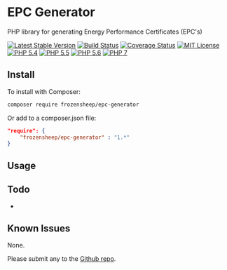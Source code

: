 # EPC Generator

PHP library for generating Energy Performance Certificates (EPC's)

[![Latest Stable Version](https://img.shields.io/packagist/v/frozensheep/epc-generator.svg?style=flat-square)](https://packagist.org/packages/frozensheep/epc-generator)
[![Build Status](https://img.shields.io/travis/frozensheep/EPCGenerator/master.svg?style=flat-square)](https://travis-ci.org/frozensheep/EPCGenerator)
[![Coverage Status](https://coveralls.io/repos/frozensheep/EPCGenerator/badge.svg?branch=master&service=github)](https://coveralls.io/github/frozensheep/EPCGenerator?branch=master)
[![MIT License](https://img.shields.io/packagist/l/frozensheep/epc-generator.svg?style=flat-square)](https://github.com/frozensheep/EPCGenerator/blob/master/LICENSE)
[![PHP 5.4](https://img.shields.io/badge/php-5.4-8892BF.svg?style=flat-square)](https://php.net/)
[![PHP 5.5](https://img.shields.io/badge/php-5.5-8892BF.svg?style=flat-square)](https://php.net/)
[![PHP 5.6](https://img.shields.io/badge/php-5.6-8892BF.svg?style=flat-square)](https://php.net/)
[![PHP 7](https://img.shields.io/badge/php-7-8892BF.svg?style=flat-square)](https://php.net/)


## Install

To install with Composer:

```sh
composer require frozensheep/epc-generator
```

Or add to a composer.json file:

```json
"require": {
	"frozensheep/epc-generator" : "1.*"
}
```

## Usage


## Todo

-

## Known Issues
None.

Please submit any to the [Github repo](https://github.com/frozensheep/EPCGenerator/issues).